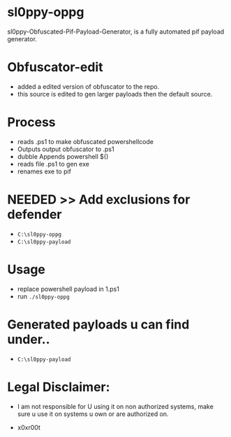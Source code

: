 # sl0ppy-oppg
sl0ppy-Obfuscated-Pif-Payload-Generator, is a fully automated pif payload generator.

# Obfuscator-edit
* added a edited version of obfuscator to the repo. 
* this source is edited to gen larger payloads then the default source.

# Process
* reads .ps1 to make obfuscated powershellcode 
* Outputs output obfuscator to .ps1 
* dubble Appends powershell $() 
* reads file .ps1 to gen exe 
* renames exe to pif 

# NEEDED >> Add exclusions for defender
* `C:\sl0ppy-oppg`
* `C:\sl0ppy-payload`

# Usage
* replace powershell payload in 1.ps1
* run `./sl0ppy-oppg`

# Generated payloads u can find under.. 
* `C:\sl0ppy-payload`


# Legal Disclaimer: 
* I am not responsible for U using it on non authorized systems, make sure u use it on systems u own or are authorized on. 

* x0xr00t 
